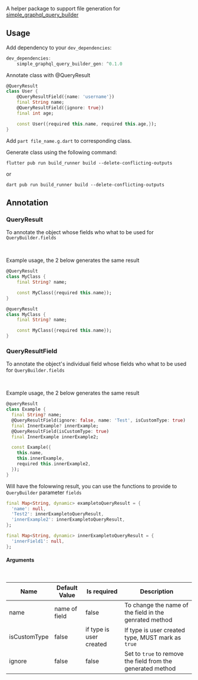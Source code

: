 A helper package to support file generation for [simple_graphql_query_builder](https://pub.dev/packages/simple_graphql_query_builder)

## Usage

Add dependency to your `dev_dependencies`:

```dart
dev_dependencies:
    simple_graphql_query_builder_gen: ^0.1.0
```

Annotate class with @QueryResult

```dart
@QueryResult
class User {
    @QueryResultField({name: 'username'})
    final String name;
    @QueryResultField({ignore: true})
    final int age;

    const User({required this.name, required this.age,});
}
```

Add `part file_name.g.dart` to corresponding class.

Generate class using the following command:

```
flutter pub run build_runner build --delete-conflicting-outputs
```

or

```
dart pub run build_runner build --delete-conflicting-outputs
```

## Annotation

### QueryResult

To annotate the object whose fields who what to be used for `QueryBuilder.fields`

</br>

Example usage, the 2 below generates the same result

```dart
@QueryResult
class MyClass {
    final String? name;

    const MyClass({required this.name});
}
```

```dart
@queryResult
class MyClass {
    final String? name;

    const MyClass({required this.name});
}
```

### QueryResultField

To annotate the object's individual field whose fields who what to be used for `QueryBuilder.fields`

</br>

Example usage, the 2 below generates the same result

```dart
@queryResult
class Example {
  final String? name;
  @QueryResultField(ignore: false, name: 'Test', isCustomType: true)
  final InnerExample? innerExample;
  @QueryResultField(isCustomType: true)
  final InnerExample innerExample2;

  const Example({
    this.name,
    this.innerExample,
    required this.innerExample2,
  });
}
```

Will have the folowwing result, you can use the functions to provide to `QueryBuilder` parameter `fields`

```dart
final Map<String, dynamic> exampletoQueryResult = {
  'name': null,
  'Test2': innerExampletoQueryResult,
  'innerExample2': innerExampletoQueryResult,
};

final Map<String, dynamic> innerExampletoQueryResult = {
  'innerField1': null,
};
```

#### Arguments

</br>


| Name         | Default Value | Is required             | Description                                                 |
| ------------ | ------------- | ----------------------- | ----------------------------------------------------------- |
| name         | name of field | false                   | To change the name of the field in the genrated method      |
| isCustomType | false         | if type is user created | If type is user created type, MUST mark as `true`           |
| ignore       | false         | false                   | Set to `true` to remove the field from the generated method |
